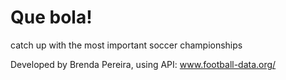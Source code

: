 # Que bola!
catch up with the most important soccer championships 

Developed by Brenda Pereira,
using API: www.football-data.org/
